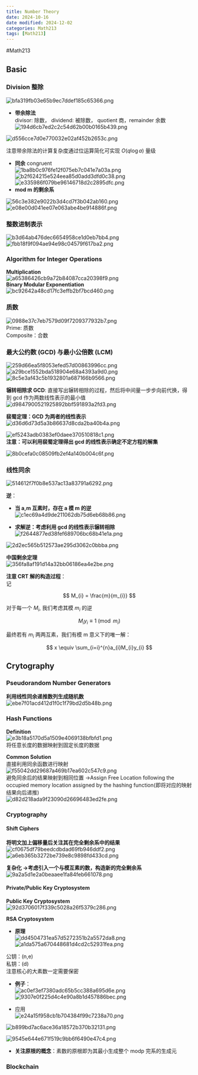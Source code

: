 ```yaml
---
title: Number Theory
date: 2024-10-16
date modified: 2024-12-02
categories: Math213
tags: [Math213]
---
```


#Math213 

## Basic

### Division 整除

![bfa319fb03e65b9ec7ddef185c65366.png](https://s2.loli.net/2024/10/16/dBu8f5FnrUITiet.png)
- **带余除法**  
divisor: 除数， dividend: 被除数， quotient 商，remainder 余数  
![194d6cb7ed2c2c54d62b00b0165b439.png](https://s2.loli.net/2024/10/16/A4hgZlYRsMJvyIQ.png)  


![d556cce7d0e770032e02af452b2653c.png](https://s2.loli.net/2024/10/16/hL3lQM5sHf1BZTq.png)

注意带余除法的计算复杂度通过位运算简化可实现 $O(q\log a)$ 量级

- **同余** congruent  
![1ba8b0c976fe12f075eb7c041e7a03a.png](https://s2.loli.net/2024/10/16/9dvMlOFuSqwDCU7.png)  
![b2f624215e524eea85d0add3dfd0c38.png](https://s2.loli.net/2024/10/16/spVjtLFnkTD9WcZ.png)  
![e335986f079be96146718d2c2895dfc.png](https://s2.loli.net/2024/10/16/wmhj25QLPrTeKAB.png)
- **mod m 的剩余系**

 ![56c3e382e9022b3d4cd7f3b042ab160.png](https://s2.loli.net/2024/10/16/aTJO23Qp1gw9xto.png)  
![e08e00d041ee07e063abe4be914886f.png](https://s2.loli.net/2024/10/16/mYVPu5IABoOr23c.png)

### 整数进制表示

![b3d64ab476dec6654958ce1d0eb7bb4.png](https://s2.loli.net/2024/10/16/xDA3Lm8z4v65tnP.png)  
![fbb18f9f094ae94e98c04579f617ba2.png](https://s2.loli.net/2024/10/16/HzXmBENq8OcZKnd.png)

### Algorithm for Integer Operations

**Multiplication**  
![a65386426cb9a72b84087cca20398f9.png](https://s2.loli.net/2024/10/16/lMORCZfNXbh27rA.png)  
**Binary  Modular Exponentiation**  
![bc92642a48cd17fc3effb2bf7bcd460.png](https://s2.loli.net/2024/10/16/NKRMJO86HWtI4sq.png)

### 质数

![0988e37c7eb7579d09f7209377932b7.png](https://s2.loli.net/2024/10/16/Rnq8tEKOirsdgBz.png)  
Prime: 质数  
Composite：合数

### 最大公约数 (GCD) 与最小公倍数 (LCM)

![259d66ea5f8053efed57d00863996cc.png](https://s2.loli.net/2024/10/16/bAsx42X9Dnyfjv6.png)  
![a29bce1552bda518904e68a4393a9d0.png](https://s2.loli.net/2024/10/16/NOqBC6UsyHrZAJT.png)  
![8c5e3af43c5b1932801a687166b9566.png](https://s2.loli.net/2024/10/16/PAH6QCoRJlxfvS8.png)

**辗转相除求 GCD**: 直接写出辗转相除的过程，然后将中间量一步步向前代换，得到 gcd 作为两数线性表示的最小值  
![d9847900521925892bbf591893a2fd3.png](https://s2.loli.net/2024/10/16/zdFMLNUPExOSlRe.png)

**裴蜀定理：GCD 为两者的线性表示**  
![d36d6d73d5a3b86637d8cda2ba40b4a.png](https://s2.loli.net/2024/10/16/FWGKlR6hYSiwszr.png)

![ef5243adb0383ef0daee370510818c1.png](https://s2.loli.net/2024/10/16/kGhoAtEMgeLNiCU.png)  
**注意：可以利用裴蜀定理得出 gcd 的线性表示确定不定方程的解集**


![8b0cefa0c08509fb2ef4a140b004c6f.png](https://s2.loli.net/2024/10/16/PmED5loxgNWbf73.png)

### 线性同余

![514612f7f0b8e537ac13a83791a6292.png](https://s2.loli.net/2024/10/16/VOCESTN7t3Ayghr.png)

**逆**：
- **当 a,m 互素时，存在 a 模 m 的逆**  
![c1ec69a4d9de211062db75d6eb68b86.png](https://s2.loli.net/2024/10/16/ejPh6IBHb9MrFEo.png)

- **求解逆：考虑利用 gcd 的线性表示辗转相除**  
![f2644877ed38fef689706bc68b41e1a.png](https://s2.loli.net/2024/10/16/nQiOao84wyGAfJP.png)


![2d2ec565b512573ae295d3062c0bbba.png](https://s2.loli.net/2024/10/16/whtXRJaPDEUKqTj.png)


**中国剩余定理**  
![356fa8af191d14a32bb06186ea4e2be.png](https://s2.loli.net/2024/10/16/RlAHdXWB2wSJyxi.png)

**注意 CRT 解的构造过程**：  
记

$$
M_{i} = \frac{m}{m_{i}}
$$

对于每一个 $M_{i}$, 我们考虑其模 $m_{i}$ 的逆

$$
M_{i}y_{i} \equiv 1 \pmod{m_{i}}
$$

最终若有 $m_{i}$ 两两互素，我们有模 m 意义下的唯一解：

$$
x \equiv \sum_{i=i}^{n}a_{i}M_{i}y_{i}
$$

## Crytography

### Pseudorandom Number Generators

**利用线性同余递推数列生成随机数**  
![ebe7f01acd412d1f0c1f79bd2d5b48b.png](https://s2.loli.net/2024/10/26/zhJyQvlTacuDfxM.png)

### Hash Functions

**Definition**  
![e3b18a5170d5a1509e4069138bfbfd1.png](https://s2.loli.net/2024/10/26/JwOKiblYZFqT18R.png)  
将任意长度的数据映射到固定长度的数据

**Common Solution**  
直接利用同余函数进行映射  
![f55042dd29687a469b17ea602c547c9.png](https://s2.loli.net/2024/10/26/aveTqZ2pHgwFYtr.png)  
避免同余后的结果映射到相同位置 ->Assign Free Location following the occupied memory location assigned by the hashing function(即将对应的映射结果向后递推)  
![d82d218ada9f23090d26696483ed2fe.png](https://s2.loli.net/2024/10/26/m6VeizGIKfjO3dL.png)

### Cryptography

#### Shift Ciphers

**将明文加上偏移量后关注其在完全剩余系中的结果**  
![cf0675df79beedcdbdad69fb946ddf2.png](https://s2.loli.net/2024/10/26/ugalMsb71hViIR9.png)  
![a6eb365b3272be739e8c9898fd433cd.png](https://s2.loli.net/2024/10/26/W5nMDIXByVFfCb6.png)

**复杂化 ->考虑引入一个与模互素的数，构造新的完全剩余系**  
![9a2a5d1e2a0beaaee1fa84feb661078.png](https://s2.loli.net/2024/10/26/oKymnWaEb9Bzdk5.png)

#### Private/Public Key Cryptosystem

**Public Key Cryptosystem**  
![92d3706017f339c5028a26f5379c286.png](https://s2.loli.net/2024/10/26/yLmr2Tu6xEegSpi.png)

**RSA Cryptosystem**
- **原理**  
![dd4504731ea57d5272351b2a5572da8.png](https://s2.loli.net/2024/10/27/Mv8Q217uFs9EnIK.png)  
![a1da575a670448681d4cd2c52931fea.png](https://s2.loli.net/2024/10/27/87bKeirvRwqjlfE.png)

公钥：(n,e)  
私钥：(d)  
注意核心的大素数一定需要保密

- **例子**：  
![ac0ef3ef7380adc65b5cc388a695d6e.png](https://s2.loli.net/2024/10/27/A56T2ZXP1OB8ona.png)  
![9307e0f225d4c4e90a8b1d457886bec.png](https://s2.loli.net/2024/10/27/Y6EakDGXhubNASz.png)

- 应用  
![e24a15f958cb1b704384f99c7238a70.png](https://s2.loli.net/2024/10/27/p8luY4jvmZwi5Sr.png)



![b899bd7ac6ace36a18572b370b32131.png](https://s2.loli.net/2024/10/27/EL7oNv1bQsgDcaS.png)

![9545e644e671f519c9bb6f6490e47c4.png](https://s2.loli.net/2024/10/27/JMyqG9YBiAVQSge.png)

- **关注原根的概念**：素数的原根即为其最小生成整个 modp 完系的生成元

### Blockchain